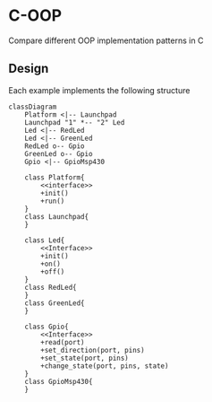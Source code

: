 # C-OOP

Compare different OOP implementation patterns in C

## Design

Each example implements the following structure
```mermaid
classDiagram
    Platform <|-- Launchpad
    Launchpad "1" *-- "2" Led
    Led <|-- RedLed
    Led <|-- GreenLed
    RedLed o-- Gpio
    GreenLed o-- Gpio
    Gpio <|-- GpioMsp430

    class Platform{
        <<interface>>
        +init()
        +run()
    }
    class Launchpad{
    }

    class Led{
        <<Interface>>
        +init()
        +on()
        +off()
    }
    class RedLed{
    }
    class GreenLed{
    }

    class Gpio{
        <<Interface>>
        +read(port)
        +set_direction(port, pins)
        +set_state(port, pins)
        +change_state(port, pins, state)
    }
    class GpioMsp430{
    }
```


